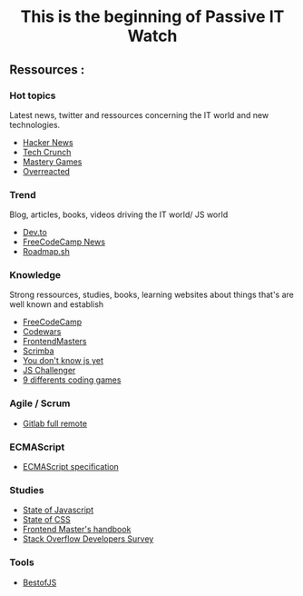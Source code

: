 <h1 align='center'> This is the beginning of Passive IT Watch</h1>

<h2 align='left'>Ressources : </h2>

**<h3 align='left'>Hot topics</h3>**

<p align='left'>Latest news, twitter and ressources concerning the IT world and new technologies.</p>

* [Hacker News](https://news.ycombinator.com)
* [Tech Crunch](https://techcrunch.com/?guccounter=1)
* [Mastery Games](https://mastery.games) 
* [Overreacted](https://overreacted.io) 

**<h3 align='left'>Trend</h3>**

<p align='left'>Blog, articles, books, videos driving the IT world/ JS world</p>

* [Dev.to](https://dev.to) 
* [FreeCodeCamp News](https://www.freecodecamp.org/news/) 
* [Roadmap.sh](https://roadmap.sh) 


**<h3 align='left'>Knowledge</h3>**

<p align='left'>Strong ressources, studies, books, learning websites about things that's are well known and establish</p>
 
* [FreeCodeCamp](https://www.freecodecamp.org) 
* [Codewars](https://www.codewars.com/trainer/setup) 
* [FrontendMasters](https://frontendmasters.com) 
* [Scrimba](https://scrimba.com) 
* [You don't know js yet](https://github.com/getify/You-Dont-Know-JS) 
* [JS Challenger](https://www.jschallenger.com/) 
* [9 differents coding games](https://www.freecodecamp.org/news/best-coding-games-online-adults-learn-to-code/)

### **Agile / Scrum**

* [Gitlab full remote](https://about.gitlab.com/company/culture/all-remote/guide/)

### **ECMAScript**

* [ECMAScript specification](https://tc39.es/ecma262/)

### **Studies**

* [State of Javascript](https://2019.stateofjs.com) 
* [State of CSS](https://2019.stateofcss.com) 
* [Frontend Master's handbook](https://frontendmasters.com/books/front-end-handbook/2019/#7) 
* [Stack Overflow Developers Survey](https://insights.stackoverflow.com/survey/2020)

### **Tools**
* [BestofJS](https://bestofjs.org)

